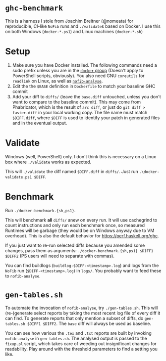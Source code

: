 # `ghc-benchmark`

This is a harness I stole from Joachim Breitner (@nomeata) for reproducible, CI-like `NoFib` runs and `./validate`s based on Docker.
I use this on both Windows (`docker-*.ps1`) and Linux machines (`docker-*.sh`)

# Setup

1. Make sure you have Docker installed. The following commands need a sudo prefix unless you are in the [`docker` group](https://askubuntu.com/questions/477551/how-can-i-use-docker-without-sudo) (Doesn't apply to PowerShell scripts, obviously). You also need GNU `coreutils` for `readlink` on Linux, as well as [`nofib-analyse`](https://hackage.haskell.org/package/nofib-analyse).
2. Edit the the `$BASE` definition in `Dockerfile` to match your baseline GHC commit
3. Add your diff to `diffs/` (leave the `base.diff` untouched, unless you don't want to compare to the baseline commit). This may come from Phabricator, which is the result of `arc diff`, or just do `git diff > faster.diff` in your local working copy. The file name must match `$DIFF.diff`, where `$DIFF` is used to identify your patch in generated files and in the eventual output.

# Validate

Windows (well, PowerShell) only. I don't think this is necessary on a Linux box where `./validate` works as expected.

This will `./validate` the diff named `$DIFF.diff` in `diffs/`. Just run `.\docker-validate.ps1 $DIFF`.

# Benchmark

Run `./docker-benchmark.{sh,ps1}`.

This will benchmark **all** `diffs/` anew on every run. It will use cachegrind to count instructions and only run each benchmark once, so measured Runtimes will be garbage (they would be on Windows anyway due to VM overhead). This is also the default behavior for https://perf.haskell.org/ghc.

If you just want to re-run selected diffs because you amended some changes, pass them as arguments: `./docker-benchmark.{sh,ps1} $DIFF1 $DIFF2` (PS users will need to separate with commas).

You can find buildlogs (`buildlog-$DIFF-<timestamp>.log`) and logs from the `NoFib` run (`$DIFF-<timestamp>.log`) in `logs/`. You probably want to feed these to `nofib-analyse`.

# `gen-tables.sh`

To automate the invocation of `nofib-analyse`, try `./gen-tables.sh`. This will (re-)generate select reports by taking the most recent log file of every diff it can find. To generate reports that only mention a subset of diffs, do `gen-tables.sh $DIFF1 $DIFF2`. The `base` diff will always be used as baseline.

You can see how various the `.tex` and `.txt` reports are built by invoking `nofib-analyse` in `gen-tables.sh`. The analysed output is passed to the `fixup.pl` script, which takes care of weeding out insignificant changes for readability. Play around with the threshold parameters to find a setting you like.
